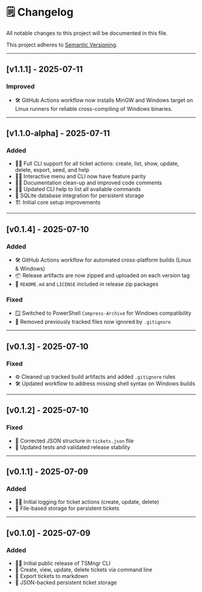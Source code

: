 # 🗒️ Changelog

All notable changes to this project will be documented in this file.

This project adheres to [Semantic Versioning](https://semver.org/).

---

## [v1.1.1] - 2025-07-11

### Improved

- 🛠️ GitHub Actions workflow now installs MinGW and Windows target on Linux runners for reliable cross-compiling of Windows binaries.

---

## [v1.1.0-alpha] - 2025-07-11

### Added

- 🧑‍💻 Full CLI support for all ticket actions: create, list, show, update, delete, export, seed, and help
- 🧑‍🎤 Interactive menu and CLI now have feature parity
- 🧑‍🔬 Documentation clean-up and improved code comments
- 🧑‍💻 Updated CLI help to list all available commands
- 💾 SQLite database integration for persistent storage
- 🏗️ Initial core setup improvements

---

## [v0.1.4] - 2025-07-10

### Added

- 🛠️ GitHub Actions workflow for automated cross-platform builds (Linux & Windows)
- 📦 Release artifacts are now zipped and uploaded on each version tag
- 📁 `README.md` and `LICENSE` included in release zip packages

### Fixed

- 🪟 Switched to PowerShell `Compress-Archive` for Windows compatibility
- 🧹 Removed previously tracked files now ignored by `.gitignore`

---

## [v0.1.3] - 2025-07-10

### Fixed

- ⚙️ Cleaned up tracked build artifacts and added `.gitignore` rules
- 🛠️ Updated workflow to address missing shell syntax on Windows builds

---

## [v0.1.2] - 2025-07-10

### Fixed

- 📄 Corrected JSON structure in `tickets.json` file
- 🧪 Updated tests and validated release stability

---

## [v0.1.1] - 2025-07-09

### Added

- 🧑‍🔬 Initial logging for ticket actions (create, update, delete)
- 💾 File-based storage for persistent tickets

---

## [v0.1.0] - 2025-07-09

### Added

- 🧑‍🎤 Initial public release of TSMngr CLI
- 🎫 Create, view, update, delete tickets via command line
- 📝 Export tickets to markdown
- 📂 JSON-backed persistent ticket storage
